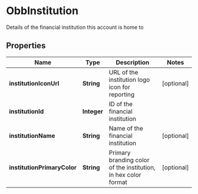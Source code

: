 

# ObbInstitution

Details of the financial institution this account is home to

## Properties

| Name | Type | Description | Notes |
|------------ | ------------- | ------------- | -------------|
|**institutionIconUrl** | **String** | URL of the institution logo icon for reporting |  [optional] |
|**institutionId** | **Integer** | ID of the financial institution |  |
|**institutionName** | **String** | Name of the financial institution |  [optional] |
|**institutionPrimaryColor** | **String** | Primary branding color of the institution, in hex color format |  [optional] |



